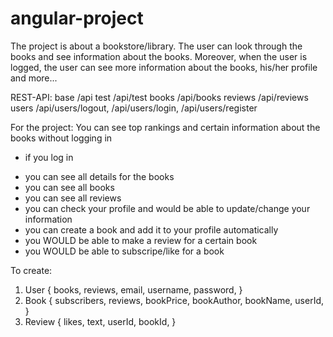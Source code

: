 # angular-project

The project is about a bookstore/library. The user can look through the books and see information about the books. Moreover, when the user is logged, the user can see more information about the books, his/her profile and more...

REST-API:
base /api
test /api/test
books /api/books
reviews /api/reviews
users /api/users/logout, /api/users/login, /api/users/register

For the project:
You can see top rankings and certain information about the books without logging in
- if you log in
 + you can see all details for the books
 + you can see all books
 + you can see all reviews
 + you can check your profile and would be able to update/change your information
 + you can create a book and add it to your profile automatically
 + you WOULD be able to make a review for a certain book
 + you WOULD be able to subscripe/like for a book
 
 To create:
 
 1. User { 
   books,
   reviews,
   email,
   username,
   password,
 } 
 2. Book {
  subscribers,
  reviews,
  bookPrice,
  bookAuthor,
  bookName,
  userId,
}
3. Review {
  likes,
  text,
  userId,
  bookId,
}

